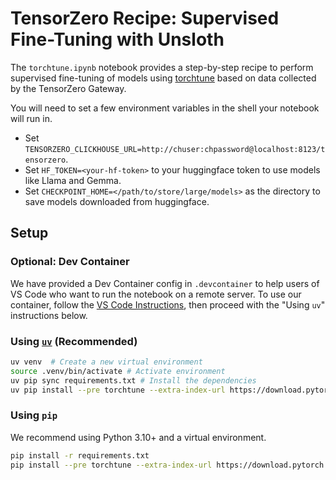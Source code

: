 # TensorZero Recipe: Supervised Fine-Tuning with Unsloth

The `torchtune.ipynb` notebook provides a step-by-step recipe to perform supervised fine-tuning of models using [torchtune](https://docs.pytorch.org/torchtune/main/) based on data collected by the TensorZero Gateway.

You will need to set a few environment variables in the shell your notebook will run in.
- Set `TENSORZERO_CLICKHOUSE_URL=http://chuser:chpassword@localhost:8123/tensorzero`.
- Set `HF_TOKEN=<your-hf-token>` to your huggingface token to use models like Llama and Gemma.
- Set `CHECKPOINT_HOME=</path/to/store/large/models>` as the directory to save models downloaded from huggingface.

## Setup

### Optional: Dev Container

We have provided a Dev Container config in `.devcontainer` to help users of VS Code who want to run the notebook on a remote server.
To use our container, follow the [VS Code Instructions](https://code.visualstudio.com/docs/devcontainers/containers#_open-a-folder-on-a-remote-ssh-host-in-a-container), then proceed with the "Using `uv`" instructions below.

### Using [`uv`](https://github.com/astral-sh/uv) (Recommended)

```bash
uv venv  # Create a new virtual environment
source .venv/bin/activate # Activate environment
uv pip sync requirements.txt # Install the dependencies
uv pip install --pre torchtune --extra-index-url https://download.pytorch.org/whl/nightly/cpu
```

### Using `pip`

We recommend using Python 3.10+ and a virtual environment.

```bash
pip install -r requirements.txt
pip install --pre torchtune --extra-index-url https://download.pytorch.org/whl/nightly/cpu
```
